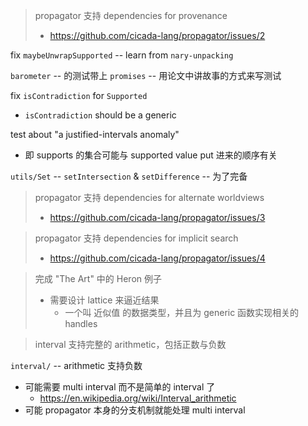 > propagator 支持 dependencies for provenance
>
> - https://github.com/cicada-lang/propagator/issues/2

fix `maybeUnwrapSupported` -- learn from `nary-unpacking`

`barometer` -- 的测试带上 `promises` -- 用论文中讲故事的方式来写测试

fix `isContradiction` for `Supported`

- `isContradiction` should be a generic

test about "a justified-intervals anomaly"

- 即 supports 的集合可能与 supported value put 进来的顺序有关

`utils/Set` -- `setIntersection` & `setDifference` -- 为了完备

> propagator 支持 dependencies for alternate worldviews
>
> - https://github.com/cicada-lang/propagator/issues/3

> propagator 支持 dependencies for implicit search
>
> - https://github.com/cicada-lang/propagator/issues/4

> 完成 "The Art" 中的 Heron 例子
>
> - 需要设计 lattice 来逼近结果
>   - 一个叫 近似值 的数据类型，并且为 generic 函数实现相关的 handles

> interval 支持完整的 arithmetic，包括正数与负数

`interval/` -- arithmetic 支持负数

- 可能需要 multi interval 而不是简单的 interval 了
  - https://en.wikipedia.org/wiki/Interval_arithmetic
- 可能 propagator 本身的分支机制就能处理 multi interval
